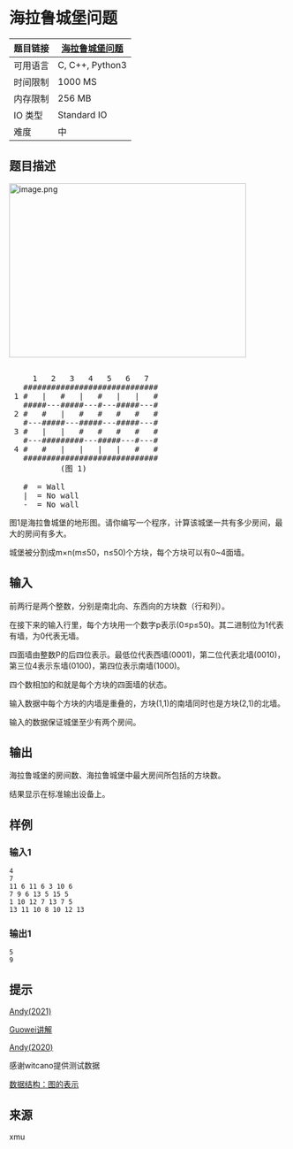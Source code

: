 # 海拉鲁城堡问题

| 题目链接 | [海拉鲁城堡问题](http://xmuoj.com/problem/GW090) |
| --- | --- |
| 可用语言 | C, C++, Python3 |
| 时间限制 | 1000 MS |
| 内存限制 | 256 MB |
| IO 类型 | Standard IO |
| 难度 | 中 |

## 题目描述

<p><img alt="image.png" src="/public/upload/9209e3f533.png" width="429" height="315" /><br /></p><pre><br />     1   2   3   4   5   6   7  <br />   #############################<br /> 1 #   |   #   |   #   |   |   #<br />   #####---#####---#---#####---#<br /> 2 #   #   |   #   #   #   #   #<br />   #---#####---#####---#####---#<br /> 3 #   |   |   #   #   #   #   #<br />   #---#########---#####---#---#<br /> 4 #   #   |   |   |   |   #   #<br />   #############################<br />           (图 1)<br /><br />   #  = Wall   <br />   |  = No wall<br />   -  = No wall<br /></pre><p><span style="color: rgb(35, 31, 23);">图1是海拉鲁城堡的地形图。请你编写一个程序，计算该城堡一共有多少房间，最大的房间有多大。</span></p><p><span style="color: rgb(35, 31, 23);">城堡被分割成m×n(m≤50，n≤50)个方块，每个方块可以有0~4面墙。</span></p>

## 输入

<p style="margin-left: 0px;"><span style="color: rgb(35, 31, 23);">前两行是两个整数，分别是南北向、东西向的方块数（行和列）。</span></p><p><span style="color: rgb(35, 31, 23);">在接下来的输入行里，每个方块用一个数字p表示(0≤p≤50)。其</span><span style="color: rgb(35, 31, 23);">二进制位为1代表有墙，为0代表无墙。</span></p><p><span style="color: rgb(35, 31, 23);">四面墙由整数P的后四位表示。最低位代表西墙(0001)，第二位代表北墙(0010)，第三位4表示东墙(0100)，第四位表示南墙(1000)。</span></p><p><span style="color: rgb(35, 31, 23);">四个数相加的和就是每个方块的四面墙的状态。</span></p><p><span style="color: rgb(35, 31, 23);">输入数据中每个方块的内墙是重叠的，方块(1,1)的南墙同时也是方块(2,1)的北墙。</span></p><p><span style="color: rgb(35, 31, 23);">输入的数据保证城堡至少有两个房间。</span></p>

## 输出

<p><span style="color: rgb(35, 31, 23);"><span style="color: rgb(35, 31, 23);">海拉鲁</span>城堡的房间数、<span style="color: rgb(35, 31, 23);">海拉鲁</span>城堡中最大房间所包括的方块数。</span></p><p><span style="color: rgb(35, 31, 23);">结果显示在标准输出设备上。</span><br /></p>

## 样例

### 输入1

```
4 
7 
11 6 11 6 3 10 6 
7 9 6 13 5 15 5 
1 10 12 7 13 7 5 
13 11 10 8 10 12 13 
```

### 输出1

```
5
9
```

## 提示

<p style="margin-left: 0px;"><a href="https://www.bilibili.com/video/BV1UB4y1w75q" target="_blank">Andy(2021)</a><br /></p><p style="margin-left: 0px;"><a href="https://www.bilibili.com/video/BV1Zb411q7iY?p=38" target="_blank">Guowei讲解</a></p><p><a href="https://www.bilibili.com/video/BV16K41177Ma" target="_blank">Andy(2020)</a></p><p>感谢witcano提供测试数据</p><p><a href="https://www.bilibili.com/video/BV1WV411f7y3" target="_blank">数据结构：图的表示</a></p>

## 来源

xmu

